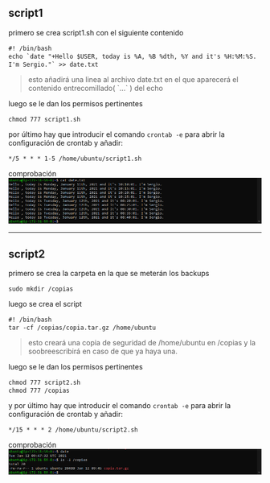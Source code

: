## script1
primero se crea script1.sh con el siguiente contenido
```
#! /bin/bash
echo `date "+Hello $USER, today is %A, %B %dth, %Y and it's %H:%M:%S. I'm Sergio."` >> date.txt
```
> esto añadirá una linea al archivo date.txt en el que aparecerá el contenido  entrecomillado( \`...\` ) del echo 

luego se le dan los permisos pertinentes
```
chmod 777 script1.sh
```

por último hay que introducir el comando `crontab -e` para abrir la configuración de crontab y añadir:
```
*/5 * * * 1-5 /home/ubuntu/script1.sh
```
comprobación
![comprobacion script1](img/comprobacion_crontab1.png)

---
## script2
primero se crea la carpeta en la que se meterán los backups
```
sudo mkdir /copias
```

luego se crea el script
```
#! /bin/bash
tar -cf /copias/copia.tar.gz /home/ubuntu
```
> esto creará una copia de seguridad de /home/ubuntu en /copias y la soobreescribirá en caso de que ya haya una.

luego se le dan los permisos pertinentes
```
chmod 777 script2.sh
chmod 777 /copias
```

y por último hay que introducir el comando `crontab -e` para abrir la configuración de crontab y añadir:
```
*/15 * * * 2 /home/ubuntu/script2.sh
```
comprobación
![comprobacion script2](img/comprobacion_crontab2.png)